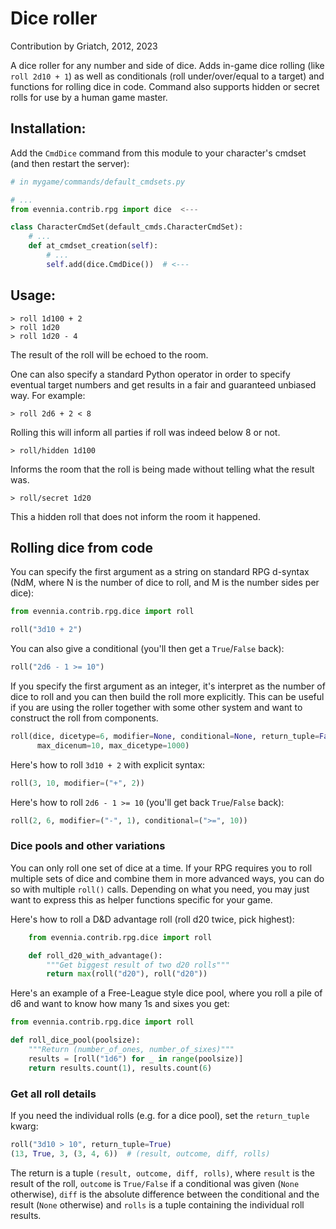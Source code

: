 # Dice roller

Contribution by Griatch, 2012, 2023

A dice roller for any number and side of dice. Adds in-game dice rolling
(like `roll 2d10 + 1`) as well as conditionals (roll under/over/equal to a target)
and functions for rolling dice in code. Command also supports hidden or secret
rolls for use by a human game master.


## Installation:


Add the `CmdDice` command from this module to your character's cmdset
(and then restart the server):

```python
# in mygame/commands/default_cmdsets.py

# ...
from evennia.contrib.rpg import dice  <---

class CharacterCmdSet(default_cmds.CharacterCmdSet):
    # ...
    def at_cmdset_creation(self):
        # ...
        self.add(dice.CmdDice())  # <---

```

## Usage:

    > roll 1d100 + 2
    > roll 1d20
    > roll 1d20 - 4

The result of the roll will be echoed to the room.

One can also specify a standard Python operator in order to specify
eventual target numbers and get results in a fair and guaranteed
unbiased way.  For example:

    > roll 2d6 + 2 < 8

Rolling this will inform all parties if roll was indeed below 8 or not.

    > roll/hidden 1d100

Informs the room that the roll is being made without telling what the result
was.

    > roll/secret 1d20

This a hidden roll that does not inform the room it happened.

## Rolling dice from code

You can specify the first argument as a string on standard RPG d-syntax (NdM,
where N is the number of dice to roll, and M is the number sides per dice):

```python
from evennia.contrib.rpg.dice import roll

roll("3d10 + 2")
```

You can also give a conditional (you'll then get a `True`/`False` back):

```python
roll("2d6 - 1 >= 10")
```

If you specify the first argument as an integer, it's interpret as the number of
dice to roll and you can then build the roll more explicitly. This can be
useful if you are using the roller together with some other system and want to
construct the roll from components.


```python
roll(dice, dicetype=6, modifier=None, conditional=None, return_tuple=False,
      max_dicenum=10, max_dicetype=1000)
```

Here's how to roll `3d10 + 2` with explicit syntax:

```python
roll(3, 10, modifier=("+", 2))
```

Here's how to roll `2d6 - 1 >= 10` (you'll get back `True`/`False` back):

```python
roll(2, 6, modifier=("-", 1), conditional=(">=", 10))
```

### Dice pools and other variations

You can only roll one set of dice at a time. If your RPG requires you to roll multiple
sets of dice and combine them in more advanced ways, you can do so with multiple
`roll()` calls. Depending on what you need, you may just want to express this as
helper functions specific for your game.

Here's how to roll a D&D advantage roll (roll d20 twice, pick highest):

```python
    from evennia.contrib.rpg.dice import roll

    def roll_d20_with_advantage():
        """Get biggest result of two d20 rolls"""
        return max(roll("d20"), roll("d20"))

```

Here's an example of a Free-League style dice pool, where you roll a pile of d6
and want to know how many 1s and sixes you get:

```python
from evennia.contrib.rpg.dice import roll

def roll_dice_pool(poolsize):
    """Return (number_of_ones, number_of_sixes)"""
    results = [roll("1d6") for _ in range(poolsize)]
    return results.count(1), results.count(6)

```



### Get all roll details

If you need the individual rolls (e.g. for a dice pool), set the `return_tuple` kwarg:

```python
roll("3d10 > 10", return_tuple=True)
(13, True, 3, (3, 4, 6))  # (result, outcome, diff, rolls)
```

The return is a tuple `(result, outcome, diff, rolls)`, where `result` is the
result of the roll, `outcome` is `True/False` if a conditional was
given (`None` otherwise), `diff` is the absolute difference between the
conditional and the result (`None` otherwise) and `rolls` is a tuple containing
the individual roll results.
